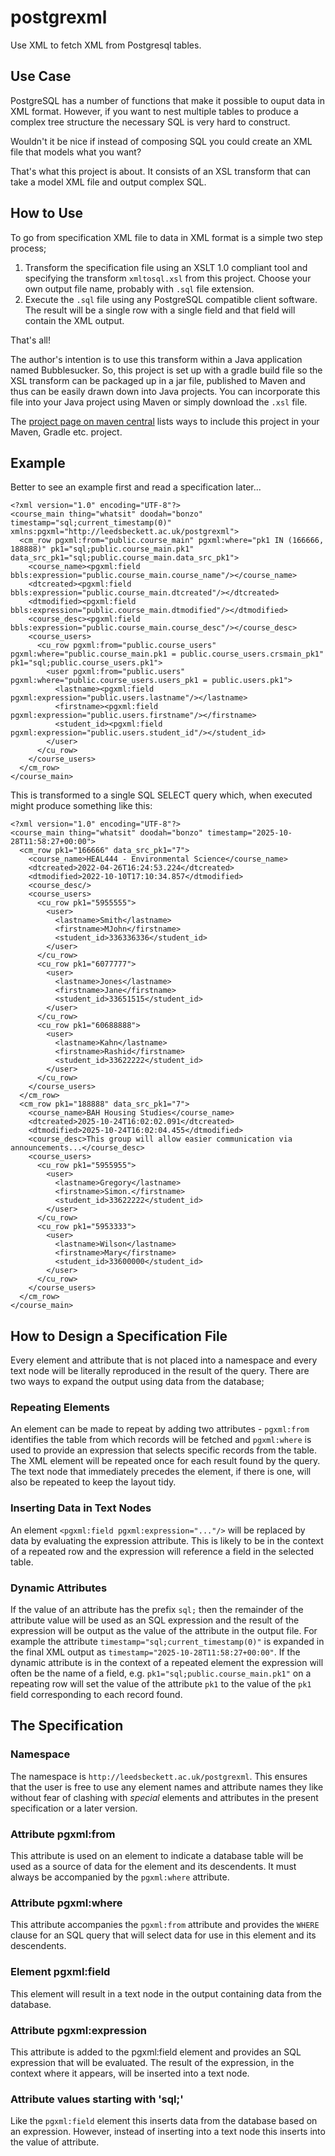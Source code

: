 # postgrexml
Use XML to fetch XML from Postgresql tables.

## Use Case
PostgreSQL has a number of functions that make it possible to ouput data in XML format.
However, if you want to nest multiple tables to produce a complex tree structure the 
necessary SQL is very hard to construct.

Wouldn't it be nice if instead of composing SQL you could create an XML file that
models what you want?

That's what this project is about. It consists of an XSL transform that can take
a model XML file and output complex SQL.

## How to Use
To go from specification XML file to data in XML format is a simple two step process;

1. Transform the specification file using an XSLT 1.0 compliant tool and specifying the transform `xmltosql.xsl` from this project.
Choose your own output file name, probably with `.sql` file extension.
2. Execute the `.sql` file using any PostgreSQL compatible client software. The result will be a single
row with a single field and that field will contain the XML output.

That's all!

The author's intention is to use this transform within a Java application named Bubblesucker. So, this 
project is set up with a gradle build file so the XSL transform can be packaged up in a jar file, published
to Maven and thus can be easily drawn down into Java projects. You can incorporate this file into your
Java project using Maven or simply download the `.xsl` file.

The [project page on maven central](https://central.sonatype.com/artifact/io.github.leeds-beckett-digital-learning/postgrexml) lists 
ways to include this project in your Maven, Gradle etc. project.

## Example
Better to see an example first and read a specification later...

```
<?xml version="1.0" encoding="UTF-8"?>
<course_main thing="whatsit" doodah="bonzo" timestamp="sql;current_timestamp(0)" xmlns:pgxml="http://leedsbeckett.ac.uk/postgrexml"> 
  <cm_row pgxml:from="public.course_main" pgxml:where="pk1 IN (166666, 188888)" pk1="sql;public.course_main.pk1" data_src_pk1="sql;public.course_main.data_src_pk1">
    <course_name><pgxml:field bbls:expression="public.course_main.course_name"/></course_name>
    <dtcreated><pgxml:field bbls:expression="public.course_main.dtcreated"/></dtcreated>
    <dtmodified><pgxml:field bbls:expression="public.course_main.dtmodified"/></dtmodified>
    <course_desc><pgxml:field bbls:expression="public.course_main.course_desc"/></course_desc>
    <course_users> 
      <cu_row pgxml:from="public.course_users" pgxml:where="public.course_main.pk1 = public.course_users.crsmain_pk1" pk1="sql;public.course_users.pk1"> 
        <user pgxml:from="public.users" pgxml:where="public.course_users.users_pk1 = public.users.pk1"> 
          <lastname><pgxml:field pgxml:expression="public.users.lastname"/></lastname>
          <firstname><pgxml:field pgxml:expression="public.users.firstname"/></firstname>
          <student_id><pgxml:field pgxml:expression="public.users.student_id"/></student_id>
        </user>
      </cu_row>
    </course_users>
  </cm_row>
</course_main>
```
This is transformed to a single SQL SELECT query which, when executed might produce something like this:
```
<?xml version="1.0" encoding="UTF-8"?>
<course_main thing="whatsit" doodah="bonzo" timestamp="2025-10-28T11:58:27+00:00"> 
  <cm_row pk1="166666" data_src_pk1="7">
    <course_name>HEAL444 - Environmental Science</course_name>
    <dtcreated>2022-04-26T16:24:53.224</dtcreated>
    <dtmodified>2022-10-10T17:10:34.857</dtmodified>
    <course_desc/>
    <course_users> 
      <cu_row pk1="5955555"> 
        <user> 
          <lastname>Smith</lastname>
          <firstname>MJohn</firstname>
          <student_id>336336336</student_id>
        </user>
      </cu_row> 
      <cu_row pk1="6077777"> 
        <user> 
          <lastname>Jones</lastname>
          <firstname>Jane</firstname>
          <student_id>33651515</student_id>
        </user>
      </cu_row> 
      <cu_row pk1="60688888"> 
        <user> 
          <lastname>Kahn</lastname>
          <firstname>Rashid</firstname>
          <student_id>33622222</student_id>
        </user>
      </cu_row> 
    </course_users>
  </cm_row> 
  <cm_row pk1="188888" data_src_pk1="7">
    <course_name>BAH Housing Studies</course_name>
    <dtcreated>2025-10-24T16:02:02.091</dtcreated>
    <dtmodified>2025-10-24T16:02:04.455</dtmodified>
    <course_desc>This group will allow easier communication via announcements...</course_desc>
    <course_users>
      <cu_row pk1="5955955"> 
        <user> 
          <lastname>Gregory</lastname>
          <firstname>Simon.</firstname>
          <student_id>33622222</student_id>
        </user>
      </cu_row> 
      <cu_row pk1="5953333"> 
        <user> 
          <lastname>Wilson</lastname>
          <firstname>Mary</firstname>
          <student_id>33600000</student_id>
        </user>
      </cu_row>
    </course_users>
  </cm_row>
</course_main>
```
## How to Design a Specification File
Every element and attribute that is not placed into a namespace and every text node will be literally reproduced in the result of the query.
There are two ways to expand the output using data from the database;
### Repeating Elements
An element can be made to repeat by adding two attributes - `pgxml:from` identifies the table from which records will be fetched
and `pgxml:where` is used to provide an expression that selects specific records from the table.  The XML element will be repeated
once for each result found by the query. The text node that immediately precedes the element, if there is one, will also be repeated
to keep the layout tidy.
### Inserting Data in Text Nodes
An element `<pgxml:field pgxml:expression="..."/>` will be replaced by data by evaluating the expression attribute. This is likely to
be in the context of a repeated row and the expression will reference a field in the selected table.
### Dynamic Attributes
If the value of an attribute has the prefix `sql;` then the remainder of the attribute value will be used as an SQL expression
and the result of the expression will be output as the value of the attribute in the output file. 
For example the attribute `timestamp="sql;current_timestamp(0)"` is expanded in
the final XML output as `timestamp="2025-10-28T11:58:27+00:00"`.  If the dynamic attribute is in the context of a repeated element
the expression will often be the name of a field, e.g. `pk1="sql;public.course_main.pk1"` on a repeating row will
set the value of the attribute `pk1` to the value of the `pk1` field corresponding to each record found.

## The Specification
### Namespace
The namespace is `http://leedsbeckett.ac.uk/postgrexml`. This ensures that the user is free to use any element names and
attribute names they like without fear of clashing with *special* elements and attributes in the present specification or
a later version.
### Attribute pgxml:from
This attribute is used on an element to indicate a database table will be used as a source of data for the element and
its descendents.  It must always be accompanied by the `pgxml:where` attribute.
### Attribute pgxml:where
This attribute accompanies the `pgxml:from` attribute and provides the `WHERE` clause for an SQL query that will select
data for use in this element and its descendents.
### Element pgxml:field
This element will result in a text node in the output containing data from the database.
### Attribute pgxml:expression
This attribute is added to the pgxml:field element and provides an SQL expression that will be evaluated. The
result of the expression, in the context where it appears, will be inserted into a text node.
### Attribute values starting with 'sql;'
Like the `pgxml:field` element this inserts data from the database based on an expression. However, instead of
inserting into a text node this inserts into the value of attribute.

